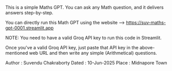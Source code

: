This is a simple Maths GPT. You can ask any Math question, and it delivers answers step-by-step.

You can directly run this Math GPT using the website --> https://suv-maths-gpt-0001.streamlit.app

NOTE: You need to have a valid Groq API key to run this code in Streamlit.

Once you've a valid Groq API key, just paste that API key in the above-mentioned web URL and then write any simple (Arithmetical) questions.

Author : Suvendu Chakraborty
Dated  : 10-Jun-2025
Place  : Midnapore Town
